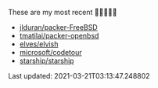 These are my most recent 🌟🌟🌟🌟🌟

* [jlduran/packer-FreeBSD](https://github.com/jlduran/packer-FreeBSD)
* [tmatilai/packer-openbsd](https://github.com/tmatilai/packer-openbsd)
* [elves/elvish](https://github.com/elves/elvish)
* [microsoft/codetour](https://github.com/microsoft/codetour)
* [starship/starship](https://github.com/starship/starship)

Last updated: 2021-03-21T03:13:47.248802
